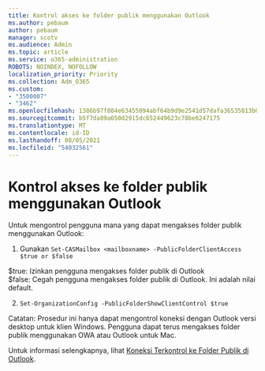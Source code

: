 ```yaml
---
title: Kontrol akses ke folder publik menggunakan Outlook
ms.author: pebaum
author: pebaum
manager: scotv
ms.audience: Admin
ms.topic: article
ms.service: o365-administration
ROBOTS: NOINDEX, NOFOLLOW
localization_priority: Priority
ms.collection: Adm_O365
ms.custom:
- "3500007"
- "3462"
ms.openlocfilehash: 1386b97f804e63455094abf64b9d9e2541d57dafa36535813b0d7689e0ce2966
ms.sourcegitcommit: b5f7da89a650d2915dc652449623c78be6247175
ms.translationtype: MT
ms.contentlocale: id-ID
ms.lasthandoff: 08/05/2021
ms.locfileid: "54032561"
---
```

# <a name="control-access-to-public-folders-using-outlook"></a>Kontrol akses ke folder publik menggunakan Outlook

Untuk mengontrol pengguna mana yang dapat mengakses folder publik menggunakan Outlook:

1. Gunakan `Set-CASMailbox <mailboxname> -PublicFolderClientAccess $true or $false`

$true: Izinkan pengguna mengakses folder publik di Outlook  
$false: Cegah pengguna mengakses folder publik di Outlook. Ini adalah nilai default.  

2. `Set-OrganizationConfig -PublicFolderShowClientControl $true`

Catatan: Prosedur ini hanya dapat mengontrol koneksi dengan Outlook versi desktop untuk klien Windows. Pengguna dapat terus mengakses folder publik menggunakan OWA atau Outlook untuk Mac.

Untuk informasi selengkapnya, lihat [Koneksi Terkontrol ke Folder Publik di Outlook](https://aka.ms/controlpf).
